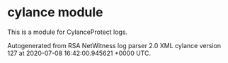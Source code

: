 # cylance module

This is a module for CylanceProtect logs.

Autogenerated from RSA NetWitness log parser 2.0 XML cylance version 127
at 2020-07-08 16:42:00.945621 +0000 UTC.


